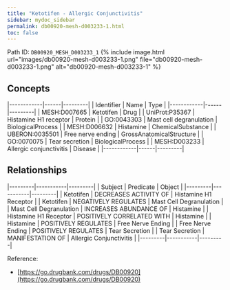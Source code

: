 ```yaml
---
title: "Ketotifen - Allergic Conjunctivitis"
sidebar: mydoc_sidebar
permalink: db00920-mesh-d003233-1.html
toc: false 
---
```



Path ID: `DB00920_MESH_D003233_1`
{% include image.html url="images/db00920-mesh-d003233-1.png" file="db00920-mesh-d003233-1.png" alt="db00920-mesh-d003233-1" %}

## Concepts

|------------|------|---------|
| Identifier | Name | Type    |
|------------|------|---------|
| MESH:D007665 | Ketotifen | Drug |
| UniProt:P35367 | Histamine H1 receptor | Protein |
| GO:0043303 | Mast cell degranulation | BiologicalProcess |
| MESH:D006632 | Histamine | ChemicalSubstance |
| UBERON:0035501 | Free nerve ending | GrossAnatomicalStructure |
| GO:0070075 | Tear secretion | BiologicalProcess |
| MESH:D003233 | Allergic conjunctivitis | Disease |
|------------|------|---------|

## Relationships

|---------|-----------|---------|
| Subject | Predicate | Object  |
|---------|-----------|---------|
| Ketotifen | DECREASES ACTIVITY OF | Histamine H1 Receptor |
| Ketotifen | NEGATIVELY REGULATES | Mast Cell Degranulation |
| Mast Cell Degranulation | INCREASES ABUNDANCE OF | Histamine |
| Histamine H1 Receptor | POSITIVELY CORRELATED WITH | Histamine |
| Histamine | POSITIVELY REGULATES | Free Nerve Ending |
| Free Nerve Ending | POSITIVELY REGULATES | Tear Secretion |
| Tear Secretion | MANIFESTATION OF | Allergic Conjunctivitis |
|---------|-----------|---------|

Reference: 
  - [https://go.drugbank.com/drugs/DB00920](https://go.drugbank.com/drugs/DB00920)
